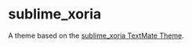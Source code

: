 # sublime_xoria

A theme based on the [sublime_xoria TextMate Theme](http://colorsublime.com/theme/sublime_xoria).
